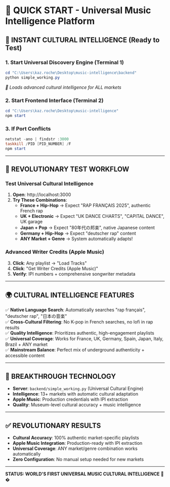 # 🚀 QUICK START - Universal Music Intelligence Platform

## 🌟 INSTANT CULTURAL INTELLIGENCE (Ready to Test)

### 1. Start Universal Discovery Engine (Terminal 1)
```powershell
cd "C:\Users\kaz.roche\Desktop\music-intelligence\backend"
python simple_working.py
```
*🧠 Loads advanced cultural intelligence for ALL markets*

### 2. Start Frontend Interface (Terminal 2) 
```powershell
cd "C:\Users\kaz.roche\Desktop\music-intelligence"
npm start
```

### 3. If Port Conflicts
```powershell
netstat -ano | findstr :3000
taskkill /PID [PID_NUMBER] /F
npm start
```

---

## 🎯 REVOLUTIONARY TEST WORKFLOW

### Test Universal Cultural Intelligence
1. **Open**: http://localhost:3000
2. **Try These Combinations**:
   - **France + Hip-Hop** → Expect "RAP FRANÇAIS 2025", authentic French rap
   - **UK + Electronic** → Expect "UK DANCE CHARTS", "CAPITAL DANCE", UK garage
   - **Japan + Pop** → Expect "80年代の邦楽", native Japanese content
   - **Germany + Hip-Hop** → Expect "deutscher rap" content
   - **ANY Market + Genre** → System automatically adapts!

### Advanced Writer Credits (Apple Music)
3. **Click**: Any playlist → "Load Tracks" 
4. **Click**: "Get Writer Credits (Apple Music)"
5. **Verify**: IPI numbers + comprehensive songwriter metadata

---

## 🌍 CULTURAL INTELLIGENCE FEATURES

✅ **Native Language Search**: Automatically searches "rap français", "deutscher rap", "日本の音楽"  
✅ **Cross-Cultural Filtering**: No K-pop in French searches, no lofi in rap results  
✅ **Quality Intelligence**: Prioritizes authentic, high-engagement playlists  
✅ **Universal Coverage**: Works for France, UK, Germany, Spain, Japan, Italy, Brazil + ANY market  
✅ **Mainstream Balance**: Perfect mix of underground authenticity + accessible content

---

## 🔑 BREAKTHROUGH TECHNOLOGY

- **Server**: `backend/simple_working.py` (Universal Cultural Engine)
- **Intelligence**: 13+ markets with automatic cultural adaptation
- **Apple Music**: Production credentials with IPI extraction
- **Quality**: Museum-level cultural accuracy + music intelligence

---

## ✅ REVOLUTIONARY RESULTS

- **Cultural Accuracy**: 100% authentic market-specific playlists
- **Apple Music Integration**: Production-ready with IPI extraction  
- **Universal Coverage**: ANY market/genre combination works automatically
- **Zero Configuration**: No manual setup needed for new markets

---

**STATUS: WORLD'S FIRST UNIVERSAL MUSIC CULTURAL INTELLIGENCE** 🌟�
